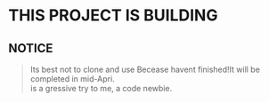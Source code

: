 **THIS PROJECT IS BUILDING**  
====================
NOTICE
---
>Its best not to clone and use Becease havent finished!It will be completed in mid-Apri.  
>is a gressive try to me, a code newbie.

  
